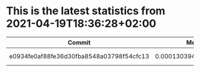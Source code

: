 # This is the latest statistics from 2021-04-19T18:36:28+02:00
| Commit    | Mean  | Stddev|
|----       |----   |----   |
| e0934fe0af88fe36d30fba8548a03798f54cfc13  |0.0001303949052353515 |5.268870226027197e-06  |